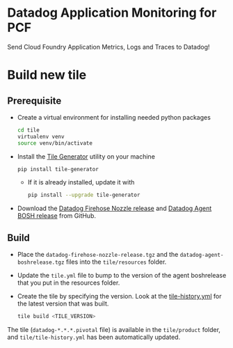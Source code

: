 # Datadog Application Monitoring for PCF

Send Cloud Foundry Application Metrics, Logs and Traces to Datadog!

# Build new tile

## Prerequisite

- Create a virtual environment for installing needed python packages
    ```bash
    cd tile
    virtualenv venv
    source venv/bin/activate
    ```

- Install the [Tile Generator](https://docs.pivotal.io/tiledev/2-5/tile-generator.html) utility on your machine
    ```bash
    pip install tile-generator
    ```
    - If it is already installed, update it with
      ```bash
      pip install --upgrade tile-generator
      ```

- Download the [Datadog Firehose Nozzle release](https://github.com/DataDog/datadog-firehose-nozzle-release/releases) and [Datadog Agent BOSH release](https://github.com/DataDog/datadog-agent-boshrelease/releases) from GitHub.

## Build

- Place the `datadog-firehose-nozzle-release.tgz` and the `datadog-agent-boshrelease.tgz` files into the `tile/resources` folder.

- Update the `tile.yml` file to bump to the version of the agent boshrelease that you put in the resources folder.

- Create the tile by specifying the version. Look at the [tile-history.yml](tile/tile-history.yml) for the latest version that was built.
    ```bash
    tile build <TILE_VERSION>
    ```

The tile (`datadog-*.*.*.pivotal` file) is available in the `tile/product` folder, and `tile/tile-history.yml` has been automatically updated.
